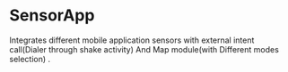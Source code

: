 # SensorApp
Integrates different mobile application sensors with external intent call(Dialer through shake activity) And Map module(with Different modes selection) .
